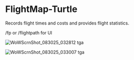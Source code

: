 # FlightMap-Turtle
Records flight times and costs and provides flight statistics.

/fp or /flightpath for UI


![WoWScrnShot_083025_032812 tga](https://github.com/user-attachments/assets/a8a9e666-1ac8-4cbb-962a-af55c3c5de9d)

![WoWScrnShot_083025_033007 tga](https://github.com/user-attachments/assets/0318cf47-f7c8-4016-bd10-0c94ec33eae1)
